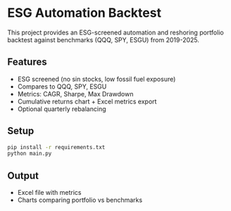 # ESG Automation Backtest

This project provides an ESG-screened automation and reshoring portfolio backtest against benchmarks (QQQ, SPY, ESGU) from 2019-2025.

## Features
- ESG screened (no sin stocks, low fossil fuel exposure)
- Compares to QQQ, SPY, ESGU
- Metrics: CAGR, Sharpe, Max Drawdown
- Cumulative returns chart + Excel metrics export
- Optional quarterly rebalancing

## Setup
```bash
pip install -r requirements.txt
python main.py
```

## Output
- Excel file with metrics
- Charts comparing portfolio vs benchmarks

